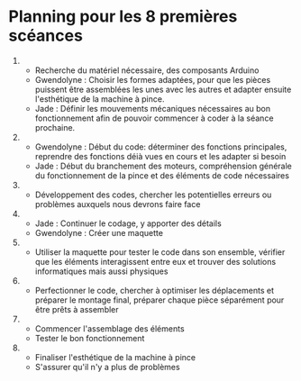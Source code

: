 # Planning pour les 8 premières scéances 

1. * Recherche du matériel nécessaire, des composants Arduino   
   * Gwendolyne : Choisir les formes adaptées, pour que les pièces puissent être assemblées les unes avec les autres et adapter ensuite l'esthétique de la machine à pince.   
   * Jade : Définir les mouvements mécaniques nécessaires au bon fonctionnement afin de pouvoir commencer à coder à la séance prochaine.
2. * Gwendolyne : Début du code: déterminer des fonctions principales, reprendre des fonctions déià vues en cours et les adapter si besoin
   * Jade : Début du branchement des moteurs, compréhension générale du fonctionnement de la pince et des éléments de code nécessaires
3. * Développement des codes, chercher les potentielles erreurs ou problèmes auxquels nous devrons faire face
4. * Jade : Continuer le codage, y apporter des détails
   * Gwendolyne : Créer une maquette
5. * Utiliser la maquette pour tester le code dans son ensemble, vérifier que les éléments interagissent entre eux et trouver des solutions informatiques mais aussi physiques
6. * Perfectionner le code, chercher à optimiser les déplacements et préparer le montage final, préparer chaque pièce séparément pour être prêts à assembler
7. * Commencer l'assemblage des éléments
   * Tester le bon fonctionnement
8. * Finaliser l'esthétique de la machine à pince
   * S'assurer qu'il n'y a plus de problèmes
